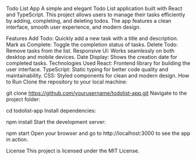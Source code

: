 Todo List App
A simple and elegant Todo List application built with React and TypeScript. This project allows users to manage their tasks efficiently by adding, completing, and deleting todos. The app features a clean interface, smooth user experience, and modern design.

Features
Add Todo: Quickly add a new task with a title and description.
Mark as Complete: Toggle the completion status of tasks.
Delete Todo: Remove tasks from the list.
Responsive UI: Works seamlessly on both desktop and mobile devices.
Date Display: Shows the creation date for completed tasks.
Technologies Used
React: Frontend library for building the user interface.
TypeScript: Static typing for better code quality and maintainability.
CSS: Styled components for clean and modern design.
How to Run
Clone the repository to your local machine:

git clone https://github.com/yourusername/todolist-app.git
Navigate to the project folder:

cd todolist-app
Install dependencies:

npm install
Start the development server:

npm start
Open your browser and go to http://localhost:3000 to see the app in action.

License
This project is licensed under the MIT License.
